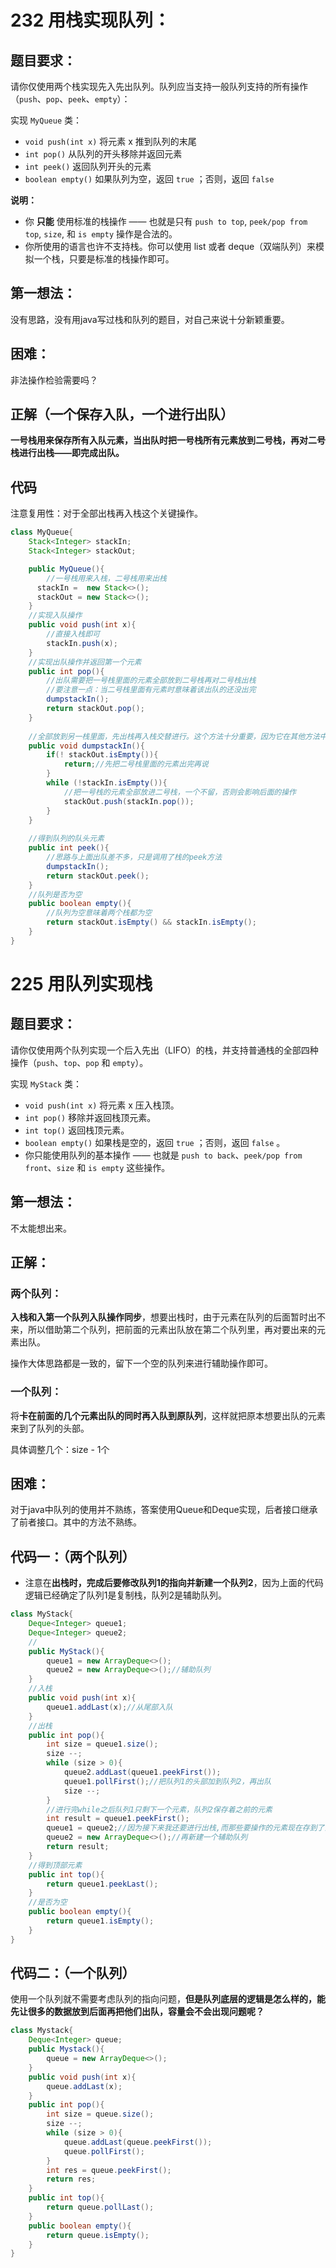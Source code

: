 # 232 用栈实现队列：

## 题目要求：

请你仅使用两个栈实现先入先出队列。队列应当支持一般队列支持的所有操作（`push`、`pop`、`peek`、`empty`）：

实现 `MyQueue` 类：

- `void push(int x)` 将元素 x 推到队列的末尾
- `int pop()` 从队列的开头移除并返回元素
- `int peek()` 返回队列开头的元素
- `boolean empty()` 如果队列为空，返回 `true` ；否则，返回 `false`

**说明：**

- 你 **只能** 使用标准的栈操作 —— 也就是只有 `push to top`, `peek/pop from top`, `size`, 和 `is empty` 操作是合法的。
- 你所使用的语言也许不支持栈。你可以使用 list 或者 deque（双端队列）来模拟一个栈，只要是标准的栈操作即可。

## 第一想法：

没有思路，没有用java写过栈和队列的题目，对自己来说十分新颖重要。

## 困难：

非法操作检验需要吗？

## 正解（一个保存入队，一个进行出队）

**一号栈用来保存所有入队元素，当出队时把一号栈所有元素放到二号栈，再对二号栈进行出栈——即完成出队。**

## 代码

注意复用性：对于全部出栈再入栈这个关键操作。
```java
class MyQueue{
    Stack<Integer> stackIn;
    Stack<Integer> stackOut;

    public MyQueue(){
        //一号栈用来入栈，二号栈用来出栈
      stackIn =  new Stack<>();
      stackOut = new Stack<>();
    }
    //实现入队操作
    public void push(int x){
        //直接入栈即可
        stackIn.push(x);
    }
    //实现出队操作并返回第一个元素
    public int pop(){
        //出队需要把一号栈里面的元素全部放到二号栈再对二号栈出栈
        //要注意一点：当二号栈里面有元素时意味着该出队的还没出完
        dumpstackIn();
        return stackOut.pop();
    }
    
    //全部放到另一栈里面，先出栈再入栈交替进行。这个方法十分重要，因为它在其他方法中都使用到了
    public void dumpstackIn(){
        if(! stackOut.isEmpty()){
            return;//先把二号栈里面的元素出完再说
        }
        while (!stackIn.isEmpty()){
            //把一号栈的元素全部放进二号栈，一个不留，否则会影响后面的操作
            stackOut.push(stackIn.pop());
        }
    }
    
    //得到队列的队头元素
    public int peek(){
        //思路与上面出队差不多，只是调用了栈的peek方法
        dumpstackIn();
        return stackOut.peek();
    }
    //队列是否为空
    public boolean empty(){
        //队列为空意味着两个栈都为空
        return stackOut.isEmpty() && stackIn.isEmpty();
    }
}

```

# 225 用队列实现栈

## 题目要求：

请你仅使用两个队列实现一个后入先出（LIFO）的栈，并支持普通栈的全部四种操作（`push`、`top`、`pop` 和 `empty`）。

实现 `MyStack` 类：

- `void push(int x)` 将元素 x 压入栈顶。
- `int pop()` 移除并返回栈顶元素。
- `int top()` 返回栈顶元素。
- `boolean empty()` 如果栈是空的，返回 `true` ；否则，返回 `false` 。
- 你只能使用队列的基本操作 —— 也就是 `push to back`、`peek/pop from front`、`size` 和 `is empty` 这些操作。

## 第一想法：

不太能想出来。

## 正解：

### 两个队列：

**入栈和入第一个队列入队操作同步**，想要出栈时，由于元素在队列的后面暂时出不来，所以借助第二个队列，把前面的元素出队放在第二个队列里，再对要出来的元素出队。

操作大体思路都是一致的，留下一个空的队列来进行辅助操作即可。

### 一个队列：

将**卡在前面的几个元素出队的同时再入队到原队列**，这样就把原本想要出队的元素来到了队列的头部。

具体调整几个：size - 1个

## 困难：

对于java中队列的使用并不熟练，答案使用Queue和Deque实现，后者接口继承了前者接口。其中的方法不熟练。

## 代码一：（两个队列）
- 注意在**出栈时，完成后要修改队列1的指向并新建一个队列2**，因为上面的代码逻辑已经确定了队列1是复制栈，队列2是辅助队列。

```java
class MyStack{
    Deque<Integer> queue1;
    Deque<Integer> queue2;
    //
    public MyStack(){
        queue1 = new ArrayDeque<>();
        queue2 = new ArrayDeque<>();//辅助队列
    }
    //入栈
    public void push(int x){
        queue1.addLast(x);//从尾部入队
    }
    //出栈
    public int pop(){
        int size = queue1.size();
        size --;
        while (size > 0){
            queue2.addLast(queue1.peekFirst());
            queue1.pollFirst();//把队列1的头部加到队列2，再出队
            size --;
        }
        //进行完while之后队列1只剩下一个元素，队列2保存着之前的元素
        int result = queue1.peekFirst();
        queue1 = queue2;//因为接下来我还要进行出栈,而那些要操作的元素现在存到了队列2里面，我前面的代码还需要用queue1操作，所以改变其指向
        queue2 = new ArrayDeque<>();//再新建一个辅助队列
        return result;
    }
    //得到顶部元素
    public int top(){
        return queue1.peekLast();
    }
    //是否为空
    public boolean empty(){
        return queue1.isEmpty();
    }
}
```

## 代码二：（一个队列）
使用一个队列就不需要考虑队列的指向问题，**但是队列底层的逻辑是怎么样的，能先让很多的数据放到后面再把他们出队，容量会不会出现问题呢？**
```java
class Mystack{
    Deque<Integer> queue;
    public Mystack(){
        queue = new ArrayDeque<>();
    }
    public void push(int x){
        queue.addLast(x);
    }
    public int pop(){
        int size = queue.size();
        size --;
        while (size > 0){
            queue.addLast(queue.peekFirst());
            queue.pollFirst();
        }
        int res = queue.peekFirst();
        return res;
    }
    public int top(){
        return queue.pollLast();
    }
    public boolean empty(){
        return queue.isEmpty();
    }
}
```